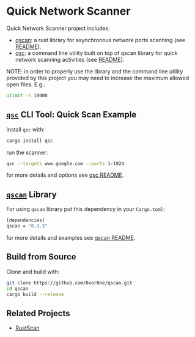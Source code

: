 # Quick Network Scanner

Quick Network Scanner project includes:

* [qscan](./qscan/): a rust library for asynchronous network ports
  scanning (see [README](./qscan/README.md)).
* [qsc](./qsc/): a command line utility built on top of qscan library
  for quick network scanning activities (see [README](./qsc/README.md)).

NOTE: in order to properly use the library and the command line utility provided
by this project you may need to increase the maximum allowed open files. E.g.:

```bash
ulimit -n 10000
```

## [`qsc`](./qsc/) CLI Tool: Quick Scan Example

Install `qsc` with:

```bash
cargo install qsc
```

run the scanner:

```bash
qsc --targets www.google.com --ports 1-1024
```

for more details and options see [qsc README](./qsc/README.md).

## [`qscan`](./qscan/) Library

For using `qscan` library put this dependency in your `Cargo.toml`:

```bash
[dependencies]
qscan = "0.3.3"
```

for more details and examples see [qscan README](./qscan/README.md).

## Build from Source

Clone and build with:

```bash
git clone https://github.com/0xor0ne/qscan.git
cd qscan
cargo build --release
```

## Related Projects

* [RustScan](https://github.com/RustScan/RustScan)
